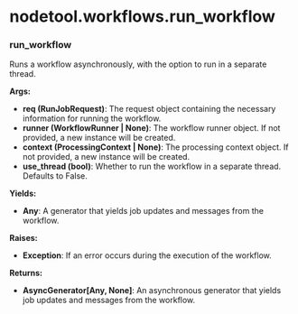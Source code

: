 # nodetool.workflows.run_workflow

### run_workflow

Runs a workflow asynchronously, with the option to run in a separate thread.


**Args:**

- **req (RunJobRequest)**: The request object containing the necessary information for running the workflow.
- **runner (WorkflowRunner | None)**: The workflow runner object. If not provided, a new instance will be created.
- **context (ProcessingContext | None)**: The processing context object. If not provided, a new instance will be created.
- **use_thread (bool)**: Whether to run the workflow in a separate thread. Defaults to False.


**Yields:**

- **Any**: A generator that yields job updates and messages from the workflow.


**Raises:**

- **Exception**: If an error occurs during the execution of the workflow.


**Returns:**

- **AsyncGenerator[Any, None]**: An asynchronous generator that yields job updates and messages from the workflow.
